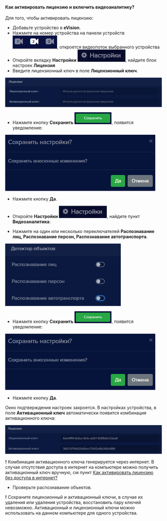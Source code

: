 #### Как активировать лицензию и включить видеоаналитику?

Для того, чтобы активировать лицензию:

- Добавьте устройство в **eVision**.
- Нажмите на номер устройства на панели устройств ![](images/Aspose.Words.374291bc-21e0-4dc1-8208-7b6db552d3f3.121.png), откроется видеопоток выбранного устройства
- Откройте вкладку **Настройки** ![](images/Aspose.Words.374291bc-21e0-4dc1-8208-7b6db552d3f3.114.png), найдите блок настроек **Лицензия**
- Введите лицензионный ключ в поле **Лицензионный ключ**.

![](images/Aspose.Words.374291bc-21e0-4dc1-8208-7b6db552d3f3.117.png)

- Нажмите кнопку **Сохранить** ![](images/Aspose.Words.374291bc-21e0-4dc1-8208-7b6db552d3f3.111.png), появится уведомление:

![](images/Aspose.Words.374291bc-21e0-4dc1-8208-7b6db552d3f3.112.png)

- Нажмите кнопку **Да**.
- Откройте **Настройки** ![](images/Aspose.Words.374291bc-21e0-4dc1-8208-7b6db552d3f3.114.png), найдите пункт **Видеоаналитика**:

- Нажмите на один или несколько переключателей **Распознавание лиц, Распознавание персон, Распознавание автотранспорта**.

![](images/Aspose.Words.374291bc-21e0-4dc1-8208-7b6db552d3f3.119.png)

- Нажмите кнопку **Сохранить** ![](images/Aspose.Words.374291bc-21e0-4dc1-8208-7b6db552d3f3.111.png), появится уведомление:

![](images/Aspose.Words.374291bc-21e0-4dc1-8208-7b6db552d3f3.112.png)

- Нажмите кнопку **Да**.

Окно подтверждения настроек закроется. В настройках устройства, в поле **Активационный ключ** автоматически появится комбинация активационного ключа:

![](images/Aspose.Words.374291bc-21e0-4dc1-8208-7b6db552d3f3.120.png)

**!** Комбинация активационного ключа генерируется через интернет. В случае отсутствия доступа в интернет на компьютере можно получить активационный ключ вручную, см пункт [Как активировать лицензию без доступа в интернет?](#_su5subj2y2a3)

- Проверьте распознавание объектов.

**!** Сохраните лицензионный и активационный ключи, в случае их удаления или удаления устройства, восстановить пару ключей невозможно. Активационный и лицензионный ключи можно использовать на данном компьютере для одного устройства.

